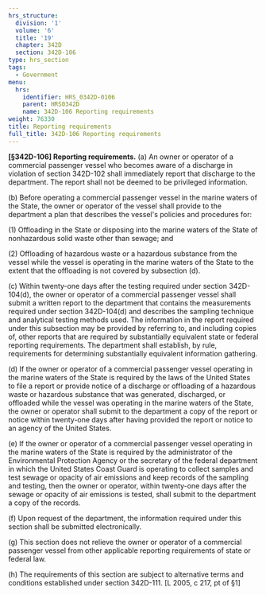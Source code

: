 ```yaml
---
hrs_structure:
  division: '1'
  volume: '6'
  title: '19'
  chapter: 342D
  section: 342D-106
type: hrs_section
tags:
  - Government
menu:
  hrs:
    identifier: HRS_0342D-0106
    parent: HRS0342D
    name: 342D-106 Reporting requirements
weight: 76330
title: Reporting requirements
full_title: 342D-106 Reporting requirements
---
```

**[§342D-106] Reporting requirements.** (a) An owner or operator of a commercial passenger vessel who becomes aware of a discharge in violation of section 342D-102 shall immediately report that discharge to the department. The report shall not be deemed to be privileged information.

(b) Before operating a commercial passenger vessel in the marine waters of the State, the owner or operator of the vessel shall provide to the department a plan that describes the vessel's policies and procedures for:

(1) Offloading in the State or disposing into the marine waters of the State of nonhazardous solid waste other than sewage; and

(2) Offloading of hazardous waste or a hazardous substance from the vessel while the vessel is operating in the marine waters of the State to the extent that the offloading is not covered by subsection (d).

(c) Within twenty-one days after the testing required under section 342D-104(d), the owner or operator of a commercial passenger vessel shall submit a written report to the department that contains the measurements required under section 342D-104(d) and describes the sampling technique and analytical testing methods used. The information in the report required under this subsection may be provided by referring to, and including copies of, other reports that are required by substantially equivalent state or federal reporting requirements. The department shall establish, by rule, requirements for determining substantially equivalent information gathering.

(d) If the owner or operator of a commercial passenger vessel operating in the marine waters of the State is required by the laws of the United States to file a report or provide notice of a discharge or offloading of a hazardous waste or hazardous substance that was generated, discharged, or offloaded while the vessel was operating in the marine waters of the State, the owner or operator shall submit to the department a copy of the report or notice within twenty-one days after having provided the report or notice to an agency of the United States.

(e) If the owner or operator of a commercial passenger vessel operating in the marine waters of the State is required by the administrator of the Environmental Protection Agency or the secretary of the federal department in which the United States Coast Guard is operating to collect samples and test sewage or opacity of air emissions and keep records of the sampling and testing, then the owner or operator, within twenty-one days after the sewage or opacity of air emissions is tested, shall submit to the department a copy of the records.

(f) Upon request of the department, the information required under this section shall be submitted electronically.

(g) This section does not relieve the owner or operator of a commercial passenger vessel from other applicable reporting requirements of state or federal law.

(h) The requirements of this section are subject to alternative terms and conditions established under section 342D-111\. [L 2005, c 217, pt of §1]